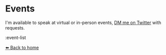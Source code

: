 # Events

I'm available to speak at virtual or in-person events, [DM me on Twitter](https://twitter.com/ceceliacreates) with requests.

:event-list

[⬅️ Back to home](/)
